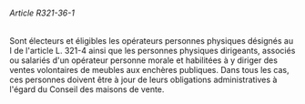 ###### Article R321-36-1

Sont électeurs et éligibles les opérateurs personnes physiques désignés au I de l'article L. 321-4 ainsi que les personnes physiques dirigeants, associés ou salariés d'un opérateur personne morale et habilitées à y diriger des ventes volontaires de meubles aux enchères publiques. Dans tous les cas, ces personnes doivent être à jour de leurs obligations administratives à l'égard du Conseil des maisons de vente.

